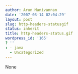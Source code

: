 ```yaml
---
author: Arun Manivannan
date: '2007-03-14 02:04:29'
layout: post
slug: http-headers-statusgif
status: inherit
title: http-headers-status.gif
wordpress_id: '165'
? ''
: - java
  - Uncategorized
---
```


None

